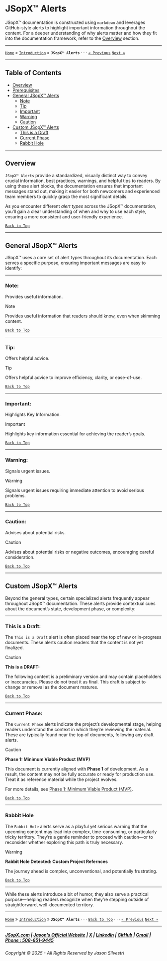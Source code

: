 # JSopX™ Alerts

JSopX™ documentation is constructed using `markdown` and leverages GitHub-style alerts to highlight important information throughout the content. For a deeper understanding of why alerts matter and how they fit into the documentation framework, refer to the [Overview](#overview) section.

---

[`Home`](../OpenProjects/jsopx.BridgeTooFar/README.md) » [`Introduction`](../Introduction/) »  **`JSopX™ Alerts`** · · · [`« Previous`](../Introduction/) [`Next »`](./JasonSilvestriOpenProjectExperiences.md)

---

## Table of Contents

- [Overview](#overview)
- [Prerequisites](#prerequisites)
- [General JSopX™ Alerts](#general-jsopx-alerts)
  - [Note](#note)
  - [Tip](#tip)
  - [Important](#important)
  - [Warning](#warning)
  - [Caution](#caution)
- [Custom JSopX™ Alerts](#custom-jsopx-alerts)
  - [This is a Draft](#this-is-a-draft)
  - [Current Phase](#current-phase)
  - [Rabbit Hole](#rabbit-hole)

---

## **Overview**  
`JSopX™ Alerts` provide a standardized, visually distinct way to convey crucial information, best practices, warnings, and helpful tips to readers. By using these alert blocks, the documentation ensures that important messages stand out, making it easier for both newcomers and experienced team members to quickly grasp the most significant details.

As you encounter different _alert types_ across the JSopX™ documentation, you’ll gain a clear understanding of when and why to use each style, ensuring a more consistent and user-friendly experience.

[`Back to Top`](#table-of-contents)

---

## **General JSopX™ Alerts**  
JSopX™ uses a core set of alert types throughout its documentation. Each serves a specific purpose, ensuring important messages are easy to identify:

---

### Note:

Provides useful information.

> [!NOTE]
> Provides useful information that readers should know, even when skimming content.


[`Back to Top`](#table-of-contents)

---

### Tip:

Offers helpful advice.

> [!TIP]
> Offers helpful advice to improve efficiency, clarity, or ease-of-use.

[`Back to Top`](#table-of-contents)

---

### Important:

Highlights Key Information.

> [!IMPORTANT]
> Highlights key information essential for achieving the reader’s goals.

[`Back to Top`](#table-of-contents)

---

### Warning:

Signals urgent issues.

> [!WARNING]
> Signals urgent issues requiring immediate attention to avoid serious problems.

[`Back to Top`](#table-of-contents)

---

### Caution:

Advises about potential risks.

> [!CAUTION]
> Advises about potential risks or negative outcomes, encouraging careful consideration.

[`Back to Top`](#table-of-contents)

---

## **Custom JSopX™ Alerts**  

Beyond the general types, certain specialized alerts frequently appear throughout JSopX™ documentation. These alerts provide contextual cues about the document’s state, development phase, or complexity:

---

### **This is a Draft**:  

The `This is a Draft` alert is often placed near the top of new or in-progress documents. These alerts caution readers that the content is not yet finalized.

> [!CAUTION]
>
> **This is a DRAFT:**
>
> The following content is a preliminary version and may contain placeholders or inaccuracies. Please do not treat it as final. This draft is subject to change or removal as the document matures.

[`Back to Top`](#table-of-contents)

---

### **Current Phase:**  

The `Current Phase` alerts indicate the project’s developmental stage, helping readers understand the context in which they’re reviewing the material. These are typically found near the top of documents, following any draft alerts.

> [!CAUTION]
>
> **Phase 1: Minimum Viable Product (MVP)**
>
> This document is currently aligned with **Phase 1** of development. As a result, the content may not be fully accurate or ready for production use. Treat it as reference material while the project evolves.
> 
> For more details, see [Phase 1: Minimum Viable Product (MVP)](../Phases/Phase-1.md).

[`Back to Top`](#table-of-contents)

---

### **Rabbit Hole**  

The `Rabbit Hole` alerts serve as a playful yet serious warning that the upcoming content may lead into complex, time-consuming, or particularly tricky territory. They’re a gentle reminder to proceed with caution—or to reconsider whether exploring this path is truly necessary.

> [!WARNING]
>
> **Rabbit Hole Detected: Custom Project Refernces**
> 
> The journey ahead is complex, unconventional, and potentially frustrating.


[`Back to Top`](#table-of-contents)

---

While these alerts introduce a bit of humor, they also serve a practical purpose—helping readers recognize when they’re stepping outside of straightforward, well-documented territory.

---

[`Home`](../OpenProjects/jsopx.BridgeTooFar/README.md) » [`Introduction`](../Introduction/) »  **`JSopX™ Alerts`**  · · · [`Back to Top`](#table-of-contents) · · · [`« Previous`](../Introduction/) [`Next »`](./JasonSilvestriOpenProjectExperiences.md)

---

##### [JSopX.com](https://www.jsopx.com/) | [Jason's Official Website](https://www.jsilvestri.com/) | [X](https://www.x.com/JasonSilvestri) | [LinkedIn](http://www.linkedin.com/in/JasonSilvestri) | [GitHub](https://github.com/JasonSilvestri) | [Gmail](mailto:therealjasonsilvestri@gmail.com) | [Phone : 508-851-9445](phoneto:508-851-9445)

###### Copyright © 2025 - All Rights Reserved by Jason Silvestri
